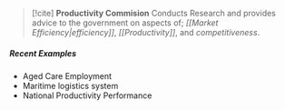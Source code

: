 >[!cite] **Productivity Commision**
>Conducts Research and provides advice to the government on aspects of; *[[Market Efficiency|efficiency]]*, *[[Productivity]]*, and *competitiveness*.



##### Recent Examples
- Aged Care Employment
- Maritime logistics system
- National Productivity Performance

